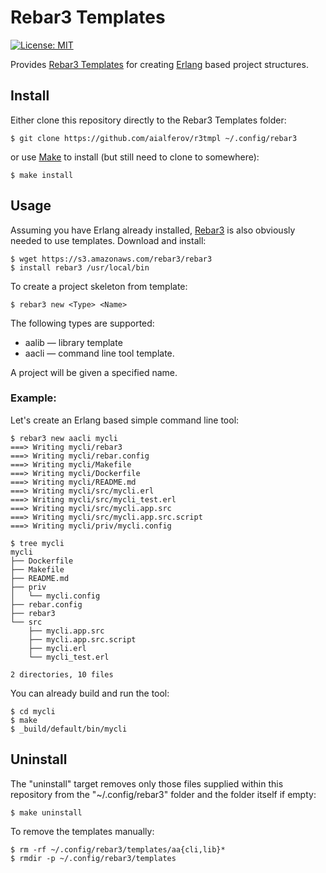 # Rebar3 Templates

[![License: MIT][MIT badge]][MIT]

Provides [Rebar3 Templates] for creating [Erlang] based project structures.

## Install

Either clone this repository directly to the Rebar3 Templates folder:

```
$ git clone https://github.com/aialferov/r3tmpl ~/.config/rebar3
```

or use [Make] to install (but still need to clone to somewhere):

```
$ make install
```

## Usage

Assuming you have Erlang already installed, [Rebar3] is also obviously needed to
use templates. Download and install:

```
$ wget https://s3.amazonaws.com/rebar3/rebar3
$ install rebar3 /usr/local/bin
```

To create a project skeleton from template:

```
$ rebar3 new <Type> <Name>
```

The following types are supported:

- aalib — library template
- aacli — command line tool template.

A project will be given a specified name.

### Example:

Let's create an Erlang based simple command line tool:

```
$ rebar3 new aacli mycli
===> Writing mycli/rebar3
===> Writing mycli/rebar.config
===> Writing mycli/Makefile
===> Writing mycli/Dockerfile
===> Writing mycli/README.md
===> Writing mycli/src/mycli.erl
===> Writing mycli/src/mycli_test.erl
===> Writing mycli/src/mycli.app.src
===> Writing mycli/src/mycli.app.src.script
===> Writing mycli/priv/mycli.config

$ tree mycli
mycli
├── Dockerfile
├── Makefile
├── README.md
├── priv
│   └── mycli.config
├── rebar.config
├── rebar3
└── src
    ├── mycli.app.src
    ├── mycli.app.src.script
    ├── mycli.erl
    └── mycli_test.erl

2 directories, 10 files
```

You can already build and run the tool:

```
$ cd mycli
$ make
$ _build/default/bin/mycli
```

## Uninstall

The "uninstall" target removes only those files supplied within this repository
from the "~/.config/rebar3" folder and the folder itself if empty:

```
$ make uninstall
```

To remove the templates manually:

```
$ rm -rf ~/.config/rebar3/templates/aa{cli,lib}*
$ rmdir -p ~/.config/rebar3/templates
```

<!-- Links -->
[MIT]: https://opensource.org/licenses/MIT
[Make]: https://www.gnu.org/software/make
[Erlang]: http://erlang.org
[Rebar3]: https://www.rebar3.org
[Rebar3 Templates]: https://www.rebar3.org/docs/using-templates

<!-- Badges -->
[MIT badge]: https://img.shields.io/badge/License-MIT-yellow.svg?style=flat-square
